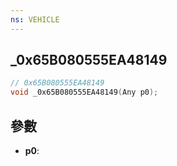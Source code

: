 ```yaml
---
ns: VEHICLE
---
```

## _0x65B080555EA48149

```c
// 0x65B080555EA48149
void _0x65B080555EA48149(Any p0);
```


## 參數
* **p0**: 

